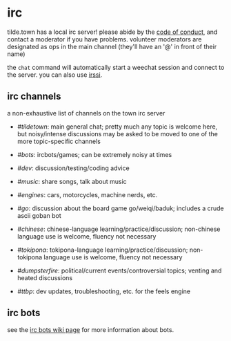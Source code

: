 irc
===

tilde.town has a local irc server! please abide by the
[code of conduct](https://tilde.town/wiki/conduct.html), and contact a
moderator if you have problems. volunteer moderators are designated as ops in
the main channel (they'll have an '@' in front of their name)

the `chat` command will automatically start a weechat session and connect to
the server. you can also use
[irssi](irssi.html).

## irc channels

a non-exhaustive list of channels on the town irc server

* *#tildetown*: main general chat; pretty much any topic is welcome here, but
  noisy/intense discussions may be asked to be moved to one of the more
  topic-specific channels

* *#bots*: ircbots/games; can be extremely noisy at times
* *#dev*: discussion/testing/coding advice
* *#music*: share songs, talk about music
* *#engines*: cars, motorcycles, machine nerds, etc.
* *#go*: discussion about the board game go/weiqi/baduk; includes a crude ascii
  goban bot
* *#chinese*: chinese-language learning/practice/discussion; non-chinese
  language use is welcome, fluency not necessary
* *#tokipona*: tokipona-language learning/practice/discussion; non-tokipona
  language use is welcome, fluency not necessary
* *#dumpsterfire*: political/current events/controversial topics; venting and
  heated discussions
* *#ttbp*: dev updates, troubleshooting, etc. for the feels engine

## irc bots

see the [irc bots wiki page](bots/ircbots.html)
for more information about bots.
